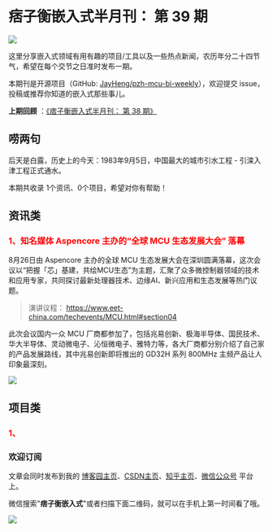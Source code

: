 # 痞子衡嵌入式半月刊： 第 39 期

![](http://henjay724.com/image/cnblogs/pzh_mcu_bi_weekly.PNG)

这里分享嵌入式领域有用有趣的项目/工具以及一些热点新闻，农历年分二十四节气，希望在每个交节之日准时发布一期。

本期刊是开源项目（GitHub: [JayHeng/pzh-mcu-bi-weekly](https://github.com/JayHeng/pzh-mcu-bi-weekly)），欢迎提交 issue，投稿或推荐你知道的嵌入式那些事儿。

**上期回顾** ：[《痞子衡嵌入式半月刊： 第 38 期》](https://www.cnblogs.com/henjay724/p/15173788.html)

## 唠两句

后天是白露，历史上的今天：1983年9月5日，中国最大的城市引水工程 - 引滦入津工程正式通水。

本期共收录 1个资讯、0个项目，希望对你有帮助！

## 资讯类

### <font color="red">1、知名媒体 Aspencore 主办的“全球 MCU 生态发展大会” 落幕</font>

8月26日由 Aspencore 主办的全球 MCU 生态发展大会在深圳圆满落幕，这次会议以“把握「芯」基建，共绘MCU生态”为主题，汇聚了众多微控制器领域的技术和应用专家，共同探讨最新处理器技术、边缘AI、新兴应用和生态发展等热门议题。

> 演讲议程： https://www.eet-china.com/techevents/MCU.html#section04

此次会议国内一众 MCU 厂商都参加了，包括兆易创新、极海半导体、国民技术、华大半导体、灵动微电子、沁恒微电子、雅特力等，各大厂商都分别介绍了自己家的产品发展路线，其中兆易创新即将推出的 GD32H 系列 800MHz 主频产品让人印象最深刻。  

![](http://henjay724.com/image/biweekly20210905/Aspencore-GD32H.PNG)


## 项目类

### <font color="red">1、</font>


### 欢迎订阅

文章会同时发布到我的 [博客园主页](https://www.cnblogs.com/henjay724/)、[CSDN主页](https://blog.csdn.net/henjay724)、[知乎主页](https://www.zhihu.com/people/henjay724)、[微信公众号](http://weixin.sogou.com/weixin?type=1&query=痞子衡嵌入式) 平台上。

微信搜索"__痞子衡嵌入式__"或者扫描下面二维码，就可以在手机上第一时间看了哦。

![](http://henjay724.com/image/github/pzhMcu_qrcode_258x258.jpg)

